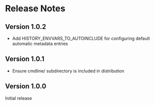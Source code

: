 # Release Notes

## Version 1.0.2
 * Add HISTORY_ENVVARS_TO_AUTOINCLUDE for configuring default automatic
   metadata entries

## Version 1.0.1
 * Ensure cmdline/ subdirectory is included in distribution

## Version 1.0.0
Initial release
